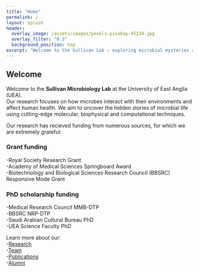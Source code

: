 ```yaml
---
title: "Home"
permalink: /
layout: splash
header:
  overlay_image: /assets/images/pexels-pixabay-45239.jpg
  overlay_filter: "0.3"
  background_position: top
excerpt: "Welcome to the Sullivan Lab – exploring microbial mysteries at the University of East Anglia."
---
```


## Welcome
Welcome to the **Sullivan Microbiology Lab** at the University of East Anglia (UEA).  
Our research focuses on how microbes interact with their environments and affect human health. We aim to uncover the hidden stories of microbial life using cutting-edge molecular, biophysical and computational techniques.  

Our research has recieved funding from numerous sources, for which we are extremely grateful:  
### Grant funding
-Royal Society Research Grant  
-Academy of Medical Sciences Springboard Award  
-Biotechnology and Biological Sciences Research Council (BBSRC) Responsive Mode Grant  

### PhD scholarship funding  
-Medical Research Council MMB-DTP  
-BBSRC NRP-DTP  
-Saudi Arabian Cultural Bureau PhD  
-UEA Science Faculty PhD  

Learn more about our:  
 -[Research](/research/)  
 -[Team](/team/)  
 -[Publications](/publications/)  
 -[Alumni](/alumni/)  
